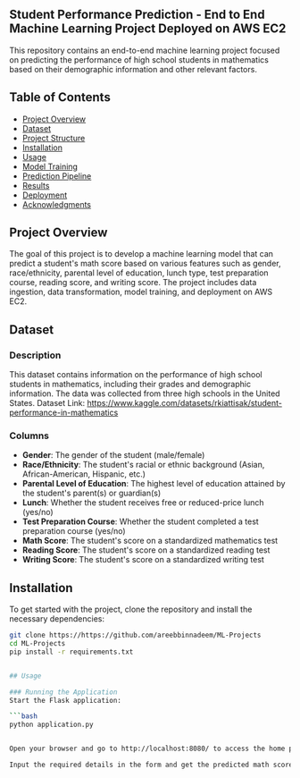 ## Student Performance Prediction - End to End Machine Learning Project Deployed on AWS EC2

This repository contains an end-to-end machine learning project focused on predicting the performance of high school students in mathematics based on their demographic information and other relevant factors.

## Table of Contents
- [Project Overview](#project-overview)
- [Dataset](#dataset)
- [Project Structure](#project-structure)
- [Installation](#installation)
- [Usage](#usage)
- [Model Training](#model-training)
- [Prediction Pipeline](#prediction-pipeline)
- [Results](#results)
- [Deployment](#deployment)
- [Acknowledgments](#acknowledgments)

## Project Overview
The goal of this project is to develop a machine learning model that can predict a student's math score based on various features such as gender, race/ethnicity, parental level of education, lunch type, test preparation course, reading score, and writing score. The project includes data ingestion, data transformation, model training, and deployment on AWS EC2.

## Dataset
### Description
This dataset contains information on the performance of high school students in mathematics, including their grades and demographic information. The data was collected from three high schools in the United States.
Dataset Link: https://www.kaggle.com/datasets/rkiattisak/student-performance-in-mathematics

### Columns
- **Gender**: The gender of the student (male/female)
- **Race/Ethnicity**: The student's racial or ethnic background (Asian, African-American, Hispanic, etc.)
- **Parental Level of Education**: The highest level of education attained by the student's parent(s) or guardian(s)
- **Lunch**: Whether the student receives free or reduced-price lunch (yes/no)
- **Test Preparation Course**: Whether the student completed a test preparation course (yes/no)
- **Math Score**: The student's score on a standardized mathematics test
- **Reading Score**: The student's score on a standardized reading test
- **Writing Score**: The student's score on a standardized writing test


## Installation
To get started with the project, clone the repository and install the necessary dependencies:

```bash
git clone https://https://github.com/areebbinnadeem/ML-Projects
cd ML-Projects
pip install -r requirements.txt


## Usage

### Running the Application
Start the Flask application:

```bash
python application.py


Open your browser and go to http://localhost:8080/ to access the home page.

Input the required details in the form and get the predicted math score for a student.


